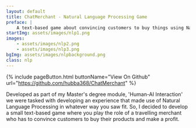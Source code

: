 ```yaml
---
layout: default
title: ChatMerchant - Natural Language Processing Game
preface: |
    A text-based game about convincing customers to buy things using Natural Language Processing for immersive input and gameplay.
startImg: assets/images/nlp1.png
images:
    - assets/images/nlp2.png
    - assets/images/nlp3.png
bgImg: assets/images/nlpbackground.png
class: nlp
---
```


{% include pageButton.html buttonName="View On Github" url="https://github.com/hubba368/ChatMerchant" %}

Developed as part of my Master's degree module, 'Human-AI Interaction' we were tasked with developing an experience that made use of Natural Language Processing in whatever way you saw fit. So, I decided to develop a small text-based game where you play the role of a travelling merchant who has to convince customers to buy their products and make a profit.
